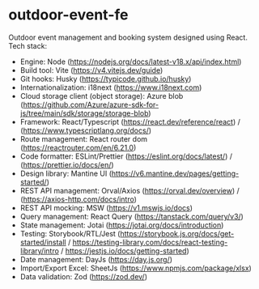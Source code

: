 # outdoor-event-fe
Outdoor event management and booking system designed using React.  
Tech stack:
- Engine: Node (https://nodejs.org/docs/latest-v18.x/api/index.html)
- Build tool: Vite (https://v4.vitejs.dev/guide)
- Git hooks: Husky (https://typicode.github.io/husky)
- Internationalization: i18next (https://www.i18next.com)
- Cloud storage client (object storage): Azure blob (https://github.com/Azure/azure-sdk-for-js/tree/main/sdk/storage/storage-blob)
- Framework: React/Typescript (https://react.dev/reference/react) / (https://www.typescriptlang.org/docs/)
- Route management: React router dom (https://reactrouter.com/en/6.21.0)
- Code formatter: ESLint/Prettier (https://eslint.org/docs/latest/) / (https://prettier.io/docs/en/)
- Design library: Mantine UI (https://v6.mantine.dev/pages/getting-started/)
- REST API management: Orval/Axios (https://orval.dev/overview) / (https://axios-http.com/docs/intro)
- REST API mocking: MSW (https://v1.mswjs.io/docs)
- Query management: React Query (https://tanstack.com/query/v3/)
- State management: Jotai (https://jotai.org/docs/introduction)
- Testing: Storybook/RTL/Jest (https://storybook.js.org/docs/get-started/install / https://testing-library.com/docs/react-testing-library/intro / https://jestjs.io/docs/getting-started)
- Date management: DayJs (https://day.js.org/)
- Import/Export Excel: SheetJs (https://www.npmjs.com/package/xlsx)
- Data validation: Zod (https://zod.dev/)
